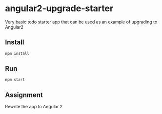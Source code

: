 # angular2-upgrade-starter
Very basic todo starter app that can be used as an example of upgrading to Angular2

## Install
```bash
npm install
```

## Run
```bash
npm start
```

## Assignment
Rewrite the app to Angular 2
